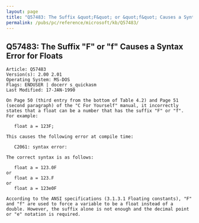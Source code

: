 ```yaml
---
layout: page
title: "Q57483: The Suffix &quot;F&quot; or &quot;f&quot; Causes a Syntax Error for Floats"
permalink: /pubs/pc/reference/microsoft/kb/Q57483/
---
```


## Q57483: The Suffix &quot;F&quot; or &quot;f&quot; Causes a Syntax Error for Floats

	Article: Q57483
	Version(s): 2.00 2.01
	Operating System: MS-DOS
	Flags: ENDUSER | docerr s_quickasm
	Last Modified: 17-JAN-1990
	
	On Page 50 (third entry from the bottom of Table 4.2) and Page 51
	(second paragraph) of the "C For Yourself" manual, it incorrectly
	states that a float can be a number that has the suffix "F" or "f".
	For example:
	
	   float a = 123F;
	
	This causes the following error at compile time:
	
	   C2061: syntax error:
	
	The correct syntax is as follows:
	
	   float a = 123.0F
	or
	   float a = 123.F
	or
	   float a = 123e0F
	
	According to the ANSI specifications (3.1.3.1 Floating constants), "F"
	and "f" are used to force a variable to be a float instead of a
	double. However, the suffix alone is not enough and the decimal point
	or "e" notation is required.
